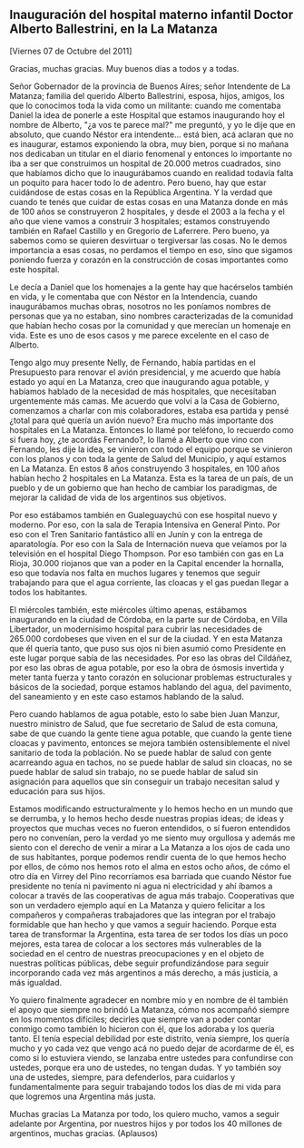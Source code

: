 Inauguración del hospital materno infantil Doctor Alberto Ballestrini, en la La Matanza
---------------------------------------------------------------------------------------

[Viernes 07 de Octubre del 2011]

Gracias, muchas gracias. Muy buenos días a todos y a todas.

Señor Gobernador de la provincia de Buenos Aires; señor Intendente de La
Matanza; familia del querido Alberto Ballestrini, esposa, hijos, amigos,
los que lo conocimos toda la vida como un militante: cuando me comentaba
Daniel la idea de ponerle a este Hospital que estamos inaugurando hoy el
nombre de Alberto, "¿a vos te parece mal?" me preguntó, y yo le dije que
en absoluto, que cuando Néstor era intendente... está bien, acá aclaran
que no es inaugurar, estamos exponiendo la obra, muy bien, porque si no
mañana nos dedicaban un titular en el diario fenomenal y entonces lo
importante no iba a ser que construimos un hospital de 20.000 metros
cuadrados, sino que habíamos dicho que lo inaugurábamos cuando en
realidad todavía falta un poquito para hacer todo lo de adentro. Pero
bueno, hay que estar cuidándose de estas cosas en la República
Argentina. Y la verdad que cuando te tenés que cuidar de estas cosas en
una Matanza donde en más de 100 años se construyeron 2 hospitales, y
desde el 2003 a la fecha y el año que viene vamos a construir 3
hospitales; estamos construyendo también en Rafael Castillo y en
Gregorio de Laferrere. Pero bueno, ya sabemos como se quieren desvirtuar
o tergiversar las cosas. No le demos importancia a esas cosas, no
perdamos el tiempo en eso, sino que sigamos poniendo fuerza y corazón en
la construcción de cosas importantes como este hospital.

Le decía a Daniel que los homenajes a la gente hay que hacérselos
también en vida, y le comentaba que con Néstor en la Intendencia, cuando
inaugurábamos muchas obras, nosotros no les poníamos nombres de personas
que ya no estaban, sino nombres caracterizadas de la comunidad que
habían hecho cosas por la comunidad y que merecían un homenaje en vida.
Este es uno de esos casos y me parece excelente en el caso de Alberto.

Tengo algo muy presente Nelly, de Fernando, había partidas en el
Presupuesto para renovar el avión presidencial, y me acuerdo que había
estado yo aquí en La Matanza, creo que inaugurando agua potable, y
habíamos hablado de la necesidad de más hospitales, que necesitaban
urgentemente más camas. Me acuerdo que volví a la Casa de Gobierno,
comenzamos a charlar con mis colaboradores, estaba esa partida y pensé
¿total para qué quería un avión nuevo? Era mucho más importante dos
hospitales en La Matanza. Entonces lo llamé por teléfono, lo recuerdo
como si fuera hoy, ¿te acordás Fernando?, lo llamé a Alberto que vino
con Fernando, les dije la idea, se vinieron con todo el equipo porque se
vinieron con los planos y con toda la gente de Salud del Municipio, y
aquí estamos en La Matanza. En estos 8 años construyendo 3 hospitales,
en 100 años habían hecho 2 hospitales en La Matanza. Esta es la tarea de
un país, de un pueblo y de un gobierno que han hecho de cambiar los
paradigmas, de mejorar la calidad de vida de los argentinos sus
objetivos.

Por eso estábamos también en Gualeguaychú con ese hospital nuevo y
moderno. Por eso, con la sala de Terapia Intensiva en General Pinto. Por
eso con el Tren Sanitario fantástico allí en Junín y con la entrega de
aparatología. Por eso con la Sala de Internación nueva que veíamos por
la televisión en el hospital Diego Thompson. Por eso también con gas en
La Rioja, 30.000 riojanos que van a poder en la Capital encender la
hornalla, eso que todavía nos falta en muchos lugares y tenemos que
seguir trabajando para que el agua corriente, las cloacas y el gas
puedan llegar a todos los habitantes.

El miércoles también, este miércoles último apenas, estábamos
inaugurando en la ciudad de Córdoba, en la parte sur de Córdoba, en
Villa Libertador, un modernísimo hospital para cubrir las necesidades de
265.000 cordobeses que viven en el sur de la ciudad. Y en esta Matanza
que él quería tanto, que puso sus ojos ni bien asumió como Presidente en
este lugar porque sabía de las necesidades. Por eso las obras del
Cildáñez, por eso las obras de agua potable, por eso la obra de ósmosis
invertida y meter tanta fuerza y tanto corazón en solucionar problemas
estructurales y básicos de la sociedad, porque estamos hablando del
agua, del pavimento, del saneamiento y en este caso estamos hablando de
la salud.

Pero cuando hablamos de agua potable, esto lo sabe bien Juan Manzur,
nuestro ministro de Salud, que fue secretario de Salud de esta comuna,
sabe de que cuando la gente tiene agua potable, que cuando la gente
tiene cloacas y pavimento, entonces se mejora también ostensiblemente el
nivel sanitario de toda la población. No se puede hablar de salud con
gente acarreando agua en tachos, no se puede hablar de salud sin
cloacas, no se puede hablar de salud sin trabajo, no se puede hablar de
salud sin asignación para aquellos que sin conseguir un trabajo
necesitan salud y educación para sus hijos.

Estamos modificando estructuralmente y lo hemos hecho en un mundo que se
derrumba, y lo hemos hecho desde nuestras propias ideas; de ideas y
proyectos que muchas veces no fueron entendidos, o sí fueron entendidos
pero no convenían, pero la verdad yo me siento muy orgullosa y además me
siento con el derecho de venir a mirar a La Matanza a los ojos de cada
uno de sus habitantes, porque podemos rendir cuenta de lo que hemos
hecho por ellos, de cómo nos hemos roto el alma en estos ocho años, de
cómo el otro día en Virrey del Pino recorríamos esa barriada que cuando
Néstor fue presidente no tenía ni pavimento ni agua ni electricidad y
ahí íbamos a colocar a través de las cooperativas de agua más trabajo.
Cooperativas que son un verdadero ejemplo aquí en La Matanza y quiero
felicitar a los compañeros y compañeras trabajadores que las integran
por el trabajo formidable que han hecho y que vamos a seguir haciendo.
Porque esta tarea de transformar la Argentina, esta tarea de ser todos
los días un poco mejores, esta tarea de colocar a los sectores más
vulnerables de la sociedad en el centro de nuestras preocupaciones y en
el objeto de nuestras políticas públicas, debe seguir profundizándose
para seguir incorporando cada vez más argentinos a más derecho, a más
justicia, a más igualdad.

Yo quiero finalmente agradecer en nombre mío y en nombre de él también
el apoyo que siempre no brindó La Matanza, cómo nos acompañó siempre en
los momentos difíciles; decirles que siempre van a poder contar conmigo
como también lo hicieron con él, que los adoraba y los quería tanto. El
tenía especial debilidad por este distrito, venía siempre, los quería
mucho y yo cada vez que vengo acá no puedo dejar de acordarme de él, es
como si lo estuviera viendo, se lanzaba entre ustedes para confundirse
con ustedes, porque era uno de ustedes, no tengan dudas. Y yo también
soy una de ustedes, siempre, para defenderlos, para cuidarlos y
fundamentalmente para seguir trabajando todos los días de mi vida para
que logremos una Argentina más justa.

Muchas gracias La Matanza por todo, los quiero mucho, vamos a seguir
adelante por Argentina, por nuestros hijos y por todos los 40 millones
de argentinos, muchas gracias. (Aplausos)
